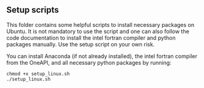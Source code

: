 ## Setup scripts
This folder contains some helpful scripts to install necessary packages on Ubuntu.
It is not mandatory to use the script and one can also follow the code documentation to
install the intel fortran compiler and python packages manually. Use the setup script
on your own risk.

You can install Anaconda (if not already installed), the intel fortran compiler from
the OneAPI, and all necessary python packages by running:

```
chmod +x setup_linux.sh
./setup_linux.sh
```

